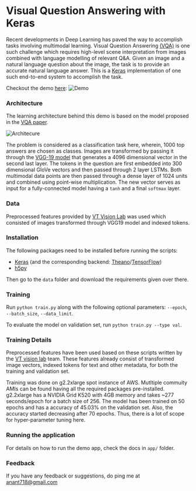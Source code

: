Visual Question Answering with Keras
===================================

Recent developments in Deep Learning has paved the way to accomplish tasks involving multimodal learning. Visual Question Answering [(VQA)](http://www.visualqa.org/) is one such challenge which requires high-level scene interpretation from images combined with language modelling of relevant Q&A. Given an image and a natural language question about the image, the task is to provide an accurate natural language answer. This is a [Keras](http://keras.io) implementation of one such end-to-end system to accomplish the task.

Checkout the demo [here](https://anantzoid.github.io/VQA-Keras-Visual-Question-Answering/): 
![Demo](http://i.imgur.com/pB3bGeo.jpg)

### Architecture
The learning architecture behind this demo is based on the model proposed in the [VQA paper](http://arxiv.org/pdf/1505.00468v6.pdf).

![Architecure](http://i.imgur.com/2zJ09mQ.png)

The problem is considered as a classification task here, wherein, 1000 top answers are chosen as classes. Images are transformed by passing it through the [VGG-19 model](https://gist.github.com/baraldilorenzo/8d096f48a1be4a2d660d) that generates a 4096 dimensional vector in the second last layer. The tokens in the question are first embedded into 300 dimensional GloVe vectors and then passed through 2 layer LSTMs. Both multimodal data points are then passed through a dense layer of 1024 units and combined using point-wise multiplication. The new vector serves as input for a fully-connected model having a `tanh` and a final `softmax` layer.

### Data
Preprocessed features provided by [VT Vision Lab](https://github.com/VT-vision-lab) was used which consisted of images transformed through VGG19 model and indexed tokens.

### Installation
The following packages need to be installed before running the scripts:
-   [Keras](https://keras.io/) (and the corresponding backend: [Theano](https://pypi.python.org/pypi/Theano)/[TensorFlow](http://tensorflow.org/))
-   [h5py](http://www.h5py.org/)

Then go to the `data` folder and download the requirements given over there.

### Training
Run `python train.py` along with the following optional parameters: `--epoch`, `--batch_size`, `--data_limit`.

To evaluate the model on validation set, run `python train.py --type val`.

### Training Details
Preprocessed features have been used based on these scripts written by the  [VT vision lab](https://github.com/VT-vision-lab/VQA_LSTM_CNN) team. These features already consist of transformed image vectors, indexed tokens for text and other metadata, for both the training and validation set.

Training was done on g2.2xlarge spot instance of AWS. Mutltiple commuity AMIs can be found having all the required packages pre-installed. g2.2xlarge has a NVIDIA Grid K520 with 4GB memory and takes ~277 seconds/epoch for a batch size of 256. The model has been trained on 50 epochs and has a accuracy of 45.03% on the validation set. Also, the accuracy started decreasing after 70 epochs. Thus, there is a lot of scope for hyper-parameter tuning here.

### Running the application
For details on how to run the demo app, check the docs in `app/` folder.

### Feedback
If you have any feedback or suggestions, do ping me at anant718@gmail.com


